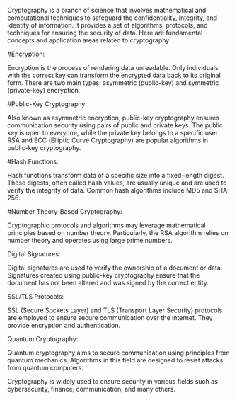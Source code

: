 Cryptography is a branch of science that involves mathematical and computational techniques to safeguard the confidentiality, integrity, and identity of information. It provides a set of algorithms, protocols, and techniques for ensuring the security of data. Here are fundamental concepts and application areas related to cryptography:

 #Encryption:

Encryption is the process of rendering data unreadable. Only individuals with the correct key can transform the encrypted data back to its original form. There are two main types: asymmetric (public-key) and symmetric (private-key) encryption.

#Public-Key Cryptography:

Also known as asymmetric encryption, public-key cryptography ensures communication security using pairs of public and private keys. The public key is open to everyone, while the private key belongs to a specific user. RSA and ECC (Elliptic Curve Cryptography) are popular algorithms in public-key cryptography.

#Hash Functions:

Hash functions transform data of a specific size into a fixed-length digest. These digests, often called hash values, are usually unique and are used to verify the integrity of data. Common hash algorithms include MD5 and SHA-256.

#Number Theory-Based Cryptography:

Cryptographic protocols and algorithms may leverage mathematical principles based on number theory. Particularly, the RSA algorithm relies on number theory and operates using large prime numbers.

Digital Signatures:

Digital signatures are used to verify the ownership of a document or data. Signatures created using public-key cryptography ensure that the document has not been altered and was signed by the correct entity.

SSL/TLS Protocols:

SSL (Secure Sockets Layer) and TLS (Transport Layer Security) protocols are employed to ensure secure communication over the internet. They provide encryption and authentication.

Quantum Cryptography:

Quantum cryptography aims to secure communication using principles from quantum mechanics. Algorithms in this field are designed to resist attacks from quantum computers.

Cryptography is widely used to ensure security in various fields such as cybersecurity, finance, communication, and many others.
